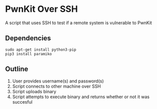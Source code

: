 # PwnKit Over SSH

A script that uses SSH to test if a remote system is vulnerable to PwnKit

## Dependencies
```
sudo apt-get install python3-pip
pip3 install paramiko
```

## Outline
1. User provides username(s) and password(s)
2. Script connects to other machine over SSH
3. Script uploads binary
4. Script attempts to execute binary and returns whether or not it was succesful
